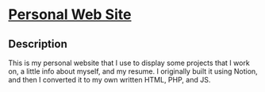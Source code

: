 # [Personal Web Site](https://aperkel.w3.uvm.edu)

## Description
This is my personal website that I use to display some projects that I work on, a little info about myself, and my resume. I originally built it using Notion, and then I converted it to my own written HTML, PHP, and JS.